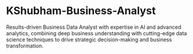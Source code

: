 # KShubham-Business-Analyst
Results-driven Business Data Analyst with expertise in AI and advanced analytics, combining deep business understanding with cutting-edge data science techniques to drive strategic decision-making and business transformation. 
